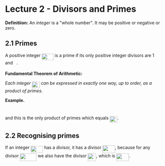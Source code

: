 # Lecture 2 - Divisors and Primes

**Definitiion:** An _integer_ is a "whole number". It may be positive or
negative or zero.

## 2.1 Primes

A positive integer <img src="https://rawgit.com/dylanpinn/MAT1830/master//lectures/tex/85d11c1326adcab7f42dd2e11a15feb6.svg?invert_in_darkmode" align=middle width=38.407545000000006pt height=21.18732pt/> is a prime if its only positive integer divisors are
1 and <img src="https://rawgit.com/dylanpinn/MAT1830/master//lectures/tex/2ec6e630f199f589a2402fdf3e0289d5.svg?invert_in_darkmode" align=middle width=8.270625000000004pt height=14.155350000000013pt/>.

**Fundamental Theorem of Arithmetic:**

_Each integer <img src="https://rawgit.com/dylanpinn/MAT1830/master//lectures/tex/2e0be7ab9f7f002587464f2558250bdb.svg?invert_in_darkmode" align=middle width=25.570875pt height=21.18732pt/> can be expressed in exactly one way, up to order, as a
product of primes._

**Example.**

<p align="center"><img src="https://rawgit.com/dylanpinn/MAT1830/master//lectures/tex/a4e21697bfbb92d03862cdfdd7df937f.svg?invert_in_darkmode" align=middle width=139.72563pt height=11.9634735pt/></p>

and this is the only product of primes which equals <img src="https://rawgit.com/dylanpinn/MAT1830/master//lectures/tex/505b66e1b09c0768b24d75a07ca0b389.svg?invert_in_darkmode" align=middle width=24.657765pt height=21.18732pt/>.

## 2.2 Recognising primes

If an integer <img src="https://rawgit.com/dylanpinn/MAT1830/master//lectures/tex/64a72b8c9c5b8f75fec2f7108bae6bc2.svg?invert_in_darkmode" align=middle width=40.003755pt height=21.18732pt/> has a divisor, it has a divisor <img src="https://rawgit.com/dylanpinn/MAT1830/master//lectures/tex/8997bc199c09dda0023c357ca8445b7f.svg?invert_in_darkmode" align=middle width=40.917195pt height=24.99551999999999pt/>, because
for any divisor <img src="https://rawgit.com/dylanpinn/MAT1830/master//lectures/tex/ba08ddb1d5bf689d2aee11f0a495022e.svg?invert_in_darkmode" align=middle width=54.17247pt height=24.99551999999999pt/> we also have the divisor <img src="https://rawgit.com/dylanpinn/MAT1830/master//lectures/tex/1af293634edec3587edb297c499394d2.svg?invert_in_darkmode" align=middle width=26.775375000000004pt height=24.65759999999998pt/>, which is <img src="https://rawgit.com/dylanpinn/MAT1830/master//lectures/tex/28dc3cc94458a926eac7587d57d0ea4b.svg?invert_in_darkmode" align=middle width=40.917195pt height=24.99551999999999pt/>.

